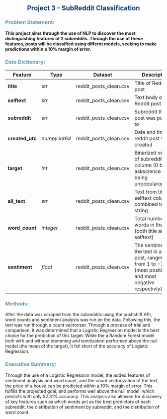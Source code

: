 <h2  style="color:#03396c";><center>Project 3 - SubReddit Classification</center></h2>



<h3 style="color:#6497b1";> Problem Statement: </h3>
<p><strong>
This project aims through the use of NLP to discover the most distinguishing features of 2 subreddits. Through the use of these features, posts will be classified using differnt models, seeking to make predictions within a 10% margin of error. 
    </strong></p>

<h3 style="color:#6497b1";> Data Dictionary: </h3>

|Feature|Type|Dataset|Description|
|---|---|---|---|
|**title**|*str*|reddit_posts_clean.csv|Title of Reddit post| 
|**selftext**|*str*|reddit_posts_clean.csv|Text body of Reddit post|
|**subreddit**|*str*|reddit_posts_clean.csv|Subreddit the post was posted to|
|**created_utc**|*numpy.int64*|reddit_posts_clean.csv|Date and time the reddit post was created|
|**target**|*int*|reddit_posts_clean.csv|Binarized version of subreddit column (0 being askscience and 1 being unpopularopinion)|
|**all_text**|*str*|reddit_posts_clean.csv|Text from title and selftext columns combined to one string|
|**word_count**|*integer*|reddit_posts_clean.csv|Total number of words in the post (both title and selftext)|
|**sentiment**|*float*|reddit_posts_clean.csv|The sentiment of the text in a given post, ranging from 1 to -1 (most positive and most negative respectivly)|

<h3 style="color:#6497b1";> Methods: </h3>

After the data was scraped from the subreddits using the pushshift API, word counts and sentiment analysis was run on the data. Following this, the text was run through a count vectorizer. Through a process of trial and comparison, it was determined that a Logistic Regression model is the best choice for the prediction of this target. While the a Random Forest model both with and without stemming and lemitization performed above the null model (the mean of the target), it fell short of the accuracy of Logistic Regression. 



<h3 style="color:#6497b1";> Executive Summary: </h3>
<p>Through the use of a Logistic Regression model, the added features of sentiment analysis and word count, and the count vectorization of the text, the price of a house can be predicted within a 10% margin of error. This fulfills the projected goal, and performs well above the null model, which predicts with only 52.31% accuracy. This analysis also allowed for discovery of key features such as which words act as the best predictors of each subreddit, the distribution of sentiment by subreddit, and the distribution of word count. </p>
